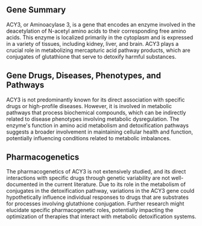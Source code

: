 ## Gene Summary
ACY3, or Aminoacylase 3, is a gene that encodes an enzyme involved in the deacetylation of N-acetyl amino acids to their corresponding free amino acids. This enzyme is localized primarily in the cytoplasm and is expressed in a variety of tissues, including kidney, liver, and brain. ACY3 plays a crucial role in metabolizing mercapturic acid pathway products, which are conjugates of glutathione that serve to detoxify harmful substances.

## Gene Drugs, Diseases, Phenotypes, and Pathways
ACY3 is not predominantly known for its direct association with specific drugs or high-profile diseases. However, it is involved in metabolic pathways that process biochemical compounds, which can be indirectly related to disease phenotypes involving metabolic dysregulation. The enzyme's function in amino acid metabolism and detoxification pathways suggests a broader involvement in maintaining cellular health and function, potentially influencing conditions related to metabolic imbalances.

## Pharmacogenetics
The pharmacogenetics of ACY3 is not extensively studied, and its direct interactions with specific drugs through genetic variability are not well-documented in the current literature. Due to its role in the metabolism of conjugates in the detoxification pathway, variations in the ACY3 gene could hypothetically influence individual responses to drugs that are substrates for processes involving glutathione conjugation. Further research might elucidate specific pharmacogenetic roles, potentially impacting the optimization of therapies that interact with metabolic detoxification systems.